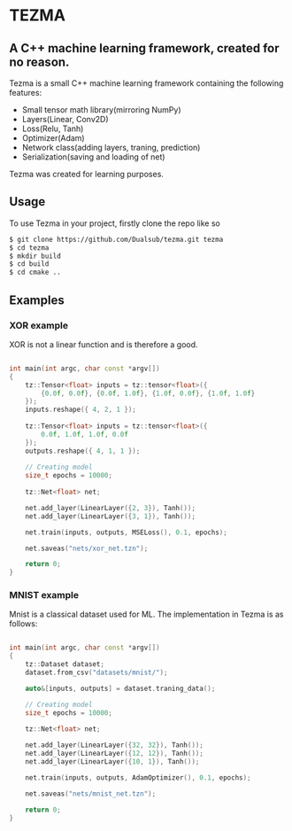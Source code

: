 # TEZMA 

## A C++ machine learning framework, created for no reason.

Tezma is a small C++ machine learning framework containing the following features:
- Small tensor math library(mirroring NumPy)
- Layers(Linear, Conv2D)
- Loss(Relu, Tanh)
- Optimizer(Adam)
- Network class(adding layers, traning, prediction)
- Serialization(saving and loading of net)

Tezma was created for learning purposes.

## Usage

To use Tezma in your project, firstly clone the repo like so

```bash
$ git clone https://github.com/Dualsub/tezma.git tezma
$ cd tezma
$ mkdir build
$ cd build
$ cd cmake ..
```

## Examples

### XOR example
XOR is not a linear function and is therefore a good.

```cpp

int main(int argc, char const *argv[])
{
    tz::Tensor<float> inputs = tz::tensor<float>({
        {0.0f, 0.0f}, {0.0f, 1.0f}, {1.0f, 0.0f}, {1.0f, 1.0f}
    });
    inputs.reshape({ 4, 2, 1 });
    
    tz::Tensor<float> inputs = tz::tensor<float>({
        0.0f, 1.0f, 1.0f, 0.0f
    });
    outputs.reshape({ 4, 1, 1 });
    
    // Creating model
    size_t epochs = 10000;
    
    tz::Net<float> net;

    net.add_layer(LinearLayer({2, 3}), Tanh());
    net.add_layer(LinearLayer({3, 1}), Tanh());

    net.train(inputs, outputs, MSELoss(), 0.1, epochs);

    net.saveas("nets/xor_net.tzn");

    return 0;
}
```

### MNIST example

Mnist is a classical dataset used for ML. The implementation in Tezma is as follows:

```cpp

int main(int argc, char const *argv[])
{
    tz::Dataset dataset;
    dataset.from_csv("datasets/mnist/");

    auto&[inputs, outputs] = dataset.traning_data();

    // Creating model
    size_t epochs = 10000;
    
    tz::Net<float> net;

    net.add_layer(LinearLayer({32, 32}), Tanh());
    net.add_layer(LinearLayer({12, 12}), Tanh());
    net.add_layer(LinearLayer({10, 1}), Tanh());

    net.train(inputs, outputs, AdamOptimizer(), 0.1, epochs);

    net.saveas("nets/mnist_net.tzn");

    return 0;
}
```